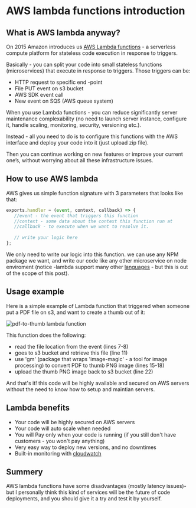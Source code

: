 # AWS lambda functions introduction

## What is AWS lambda anyway?
On 2015 Amazon introduces us [AWS Lambda functions](http://docs.aws.amazon.com/lambda/latest/dg/welcome.html) - a serverless compute platform for stateless code execution in response to triggers.


Basically - you can split your code into small stateless functions (microservices) that execute in response to triggers. Those triggers can be:
- HTTP request to specific end -point
- File PUT event on s3 bucket
- AWS SDK event call
- New event on SQS (AWS queue system)


When you use Lambda functions - you can reduce significantly server maintenance complexability (no need to launch server instance, configure it, handle scaling, monitoring, security, versioning etc.).

Instead - all you need to do is to configure this functions with the AWS interface and deploy your code into it (just upload zip file).


Then you can continue working on new features or improve your current one’s, without worrying about all these infrastructure issues.

## How to use AWS lambda

 AWS gives us simple function signature with 3 parameters that looks like that:
 
 ```javascript
 exports.handler = (event, context, callback) => {
    //event - the event that triggers this function
    //context - some data about the context this function run at
    //callback - to execute when we want to resolve it.
    
    // write your logic here
 };
 ```
We only need to write our logic into this function. we can use any NPM package we want, and write our code like any other microservice on node enviroment (notice -lambda support many other [languages](http://docs.aws.amazon.com/lambda/latest/dg/current-supported-versions.html) - but this is out of the scope of this post).


## Usage example
Here is a simple example of Lambda function that triggered when someone put a PDF file on s3, and want to create a thumb out of it:

![pdf-to-thumb lambda function](http://rawdata.adicarmel.com.s3.amazonaws.com/tmp/lambda-pdf-to-thumb.png)


This function does the following:
- read the file location from the event (lines 7-8)
- goes to s3 bucket and retrieve this file (line 11)
- use 'gm' (package that wraps 'image-magic' - a tool for image processing) to convert PDF to thumb PNG image (lines 15-18)
- upload the thumb PNG image back to s3 bucket (line 22)

And that's it! this code will be highly available and secured on AWS servers without the need to know how to setup and maintian servers.

## Lambda benefits

- Your code will be highly secured on AWS servers
- Your code will auto scale when needed
- You will Pay only when your code is running (if you still don't have customers - you won't pay anything)
- Very easy way to deploy new versions, and no downtimes
- Built-in monitoring with [cloudwatch](https://aws.amazon.com/cloudwatch/)

## Summery
AWS lambda functions have some disadvantages (mostly latency issues)- but I personally think this kind of services will be the future of code deployments, and you should give it a try and test it by yourself.

